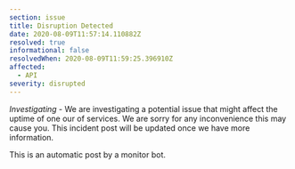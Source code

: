 ```yaml
---
section: issue
title: Disruption Detected
date: 2020-08-09T11:57:14.110882Z
resolved: true
informational: false
resolvedWhen: 2020-08-09T11:59:25.396910Z
affected:
  - API
severity: disrupted
---
```

*Investigating* - We are investigating a potential issue that might affect the uptime of one our of services. We are sorry for any inconvenience this may cause you. This incident post will be updated once we have more information.

This is an automatic post by a monitor bot.
        